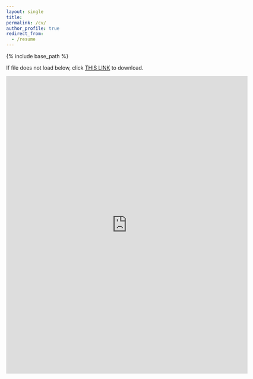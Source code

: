 ```yaml
---
layout: single
title:
permalink: /cv/
author_profile: true
redirect_from:
  - /resume
---
```


{% include base_path %}

If file does not load below, click [THIS LINK](https://github.com/jacobhmoore/jacobhmoore.github.io/blob/843644e25880efc308bef2a173a43be1d4d5e591/files/Jacob%20Moore%20CV.pdf) to download.

<embed src="https://github.com/jacobhmoore/jacobhmoore.github.io/blob/843644e25880efc308bef2a173a43be1d4d5e591/files/Jacob%20Moore%20CV.pdf" width="650" height="800" type='application/pdf'>
